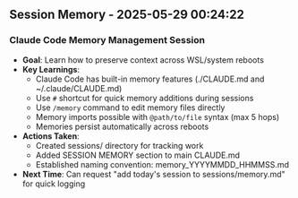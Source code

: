 ## Session Memory - 2025-05-29 00:24:22

### Claude Code Memory Management Session
- **Goal**: Learn how to preserve context across WSL/system reboots
- **Key Learnings**:
  - Claude Code has built-in memory features (./CLAUDE.md and ~/.claude/CLAUDE.md)
  - Use `#` shortcut for quick memory additions during sessions
  - Use `/memory` command to edit memory files directly
  - Memory imports possible with `@path/to/file` syntax (max 5 hops)
  - Memories persist automatically across reboots
- **Actions Taken**:
  - Created sessions/ directory for tracking work
  - Added SESSION MEMORY section to main CLAUDE.md
  - Established naming convention: memory_YYYYMMDD_HHMMSS.md
- **Next Time**: Can request "add today's session to sessions/memory.md" for quick logging